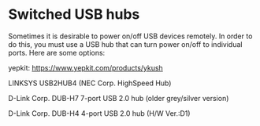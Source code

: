 # Switched USB hubs

Sometimes it is desirable to power on/off USB devices remotely.  In order to do this, you must use a USB hub that can turn power on/off to individual ports.  Here are some options:

yepkit: https://www.yepkit.com/products/ykush

LINKSYS USB2HUB4 (NEC Corp. HighSpeed Hub)

D-Link Corp. DUB-H7 7-port USB 2.0 hub (older grey/silver version)

D-Link Corp. DUB-H4 4-port USB 2.0 hub (H/W Ver.:D1)
